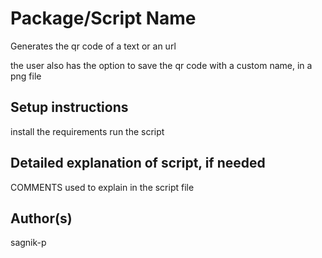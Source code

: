 # Package/Script Name

Generates the qr code of a text or an url

the user also has the option to save the qr code with a custom name, in a png file

## Setup instructions

install the requirements
run the script

## Detailed explanation of script, if needed

COMMENTS used to explain in the script file

## Author(s)

sagnik-p

